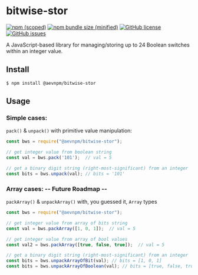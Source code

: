 # bitwise-stor

[![npm (scoped)](https://img.shields.io/npm/v/@aevnpm/bitwise-stor.svg)](https://www.npmjs.com/package/@aevnpm/bitwise-stor)
[![npm bundle size (minified)](https://img.shields.io/bundlephobia/min/@aevnpm/bitwise-stor.svg)](https://www.npmjs.com/package/@aevnpm/bitwise-stor)
[![GitHub license](https://img.shields.io/github/license/anibalvelarde/bitwise-stor.svg)](https://github.com/anibalvelarde/bitwise-stor/blob/master/LICENSE)
[![GitHub issues](https://img.shields.io/github/issues/anibalvelarde/bitwise-stor.svg)](https://github.com/anibalvelarde/bitwise-stor/issues)

A JavaScript-based library for managing/storing up to 24 Boolean switches within an integer value. 

## Install
```
$ npm install @aevnpm/bitwise-stor
```

## Usage
### Simple cases:
`pack()` & `unpack()` with primitive value manipulation:
```js
const bws = require("@aevnpm/bitwise-stor");

// get integer value from boolean string 
const val = bws.pack('101');  // val = 5

// get a binary digit string (right-most-significant) from an integer
const bits = bws.unpack(val); // bits = '101'
```

### Array cases:  -- Future Roadmap --
`packArray()` & `unpackArray()` with, you guessed it, `Array` types
```js
const bws = require("@aevnpm/bitwise-stor");

// get integer value from array of bits string 
const val = bws.packArray([1, 0, 1]);  // val = 5

// get integer value from array of bool values 
const val2 = bws.packArray([true, false, true]);  // val = 5

// get a binary digit string (right-most-significant) from an integer
const bits = bws.unpackArrayOfBit(val); // bits = [1, 0, 1]
const bits = bws.unpackArrayOfBoolean(val); // bits = [true, false, true]
```
